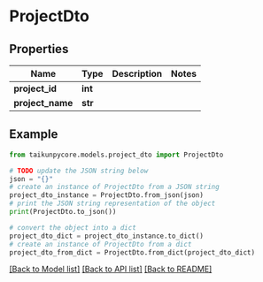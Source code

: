 # ProjectDto


## Properties

Name | Type | Description | Notes
------------ | ------------- | ------------- | -------------
**project_id** | **int** |  | 
**project_name** | **str** |  | 

## Example

```python
from taikunpycore.models.project_dto import ProjectDto

# TODO update the JSON string below
json = "{}"
# create an instance of ProjectDto from a JSON string
project_dto_instance = ProjectDto.from_json(json)
# print the JSON string representation of the object
print(ProjectDto.to_json())

# convert the object into a dict
project_dto_dict = project_dto_instance.to_dict()
# create an instance of ProjectDto from a dict
project_dto_from_dict = ProjectDto.from_dict(project_dto_dict)
```
[[Back to Model list]](../README.md#documentation-for-models) [[Back to API list]](../README.md#documentation-for-api-endpoints) [[Back to README]](../README.md)


